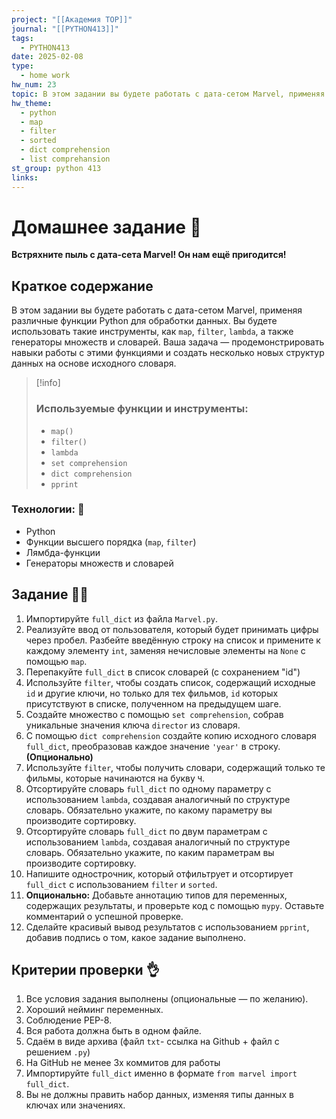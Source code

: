 ```yaml
---
project: "[[Академия TOP]]"
journal: "[[PYTHON413]]"
tags:
  - PYTHON413
date: 2025-02-08
type:
  - home work
hw_num: 23
topic: В этом задании вы будете работать с дата-сетом Marvel, применяя различные функции Python для обработки данных. Вы будете использовать такие инструменты, как `map`, `filter`, `lambda`, а также генераторы множеств и словарей. Ваша задача — продемонстрировать навыки работы с этими функциями и создать несколько новых структур данных на основе исходного словаря.
hw_theme:
  - python
  - map
  - filter
  - sorted
  - dict comprehension
  - list comprehansion
st_group: python 413
links:
---
```

# Домашнее задание 📃
**Встряхните пыль с дата-сета Marvel! Он нам ещё пригодится!**

## Краткое содержание
В этом задании вы будете работать с дата-сетом Marvel, применяя различные функции Python для обработки данных. Вы будете использовать такие инструменты, как `map`, `filter`, `lambda`, а также генераторы множеств и словарей. Ваша задача — продемонстрировать навыки работы с этими функциями и создать несколько новых структур данных на основе исходного словаря.

>[!info]
>### Используемые функции и инструменты:
>- `map()`
>- `filter()`
>- `lambda`
>- `set comprehension`
>- `dict comprehension`
>- `pprint`

### Технологии: 🦾
- Python
- Функции высшего порядка (`map`, `filter`)
- Лямбда-функции
- Генераторы множеств и словарей

## Задание 👷‍♂️

1. Импортируйте `full_dict` из файла `Marvel.py`.
2. Реализуйте ввод от пользователя, который будет принимать цифры через пробел. Разбейте введённую строку на список и примените к каждому элементу `int`, заменяя нечисловые элементы на `None` с помощью `map`.
3. Перепакуйте `full_dict` в список словарей (с сохранением "id")
4. Используйте `filter`, чтобы создать список, содержащий исходные `id` и другие ключи, но только для тех фильмов, `id` которых присутствуют в списке, полученном на предыдущем шаге.
5. Создайте множество с помощью `set comprehension`, собрав уникальные значения ключа `director` из словаря.
6. С помощью `dict comprehension` создайте копию исходного словаря `full_dict`, преобразовав каждое значение `'year'` в строку. **(Опционально)**
7. Используйте `filter`, чтобы получить словари, содержащий только те фильмы, которые начинаются на букву `Ч`.
8. Отсортируйте словарь `full_dict` по одному параметру с использованием `lambda`, создавая аналогичный по структуре словарь. Обязательно укажите, по какому параметру вы производите сортировку.
9. Отсортируйте словарь `full_dict` по двум параметрам с использованием `lambda`, создавая аналогичный по структуре словарь. Обязательно укажите, по каким параметрам вы производите сортировку.
10. Напишите однострочник, который отфильтрует и отсортирует `full_dict` с использованием `filter` и `sorted`.
11. **Опционально:** Добавьте аннотацию типов для переменных, содержащих результаты, и проверьте код с помощью `mypy`. Оставьте комментарий о успешной проверке.
12. Сделайте красивый вывод результатов с использованием `pprint`, добавив подпись о том, какое задание выполнено.

## Критерии проверки 👌

1. Все условия задания выполнены (опциональные — по желанию).
2. Хороший нейминг переменных.
3. Соблюдение PEP-8.
4. Вся работа должна быть в одном файле.
5. Сдаём в виде архива (файл `txt`- ссылка на Github + файл с решением `.py`)
6. На GitHub не менее 3х коммитов для работы
7. Импортируйте `full_dict` именно в формате `from marvel import full_dict`.
8. Вы не должны править набор данных, изменяя типы данных в ключах или значениях.
